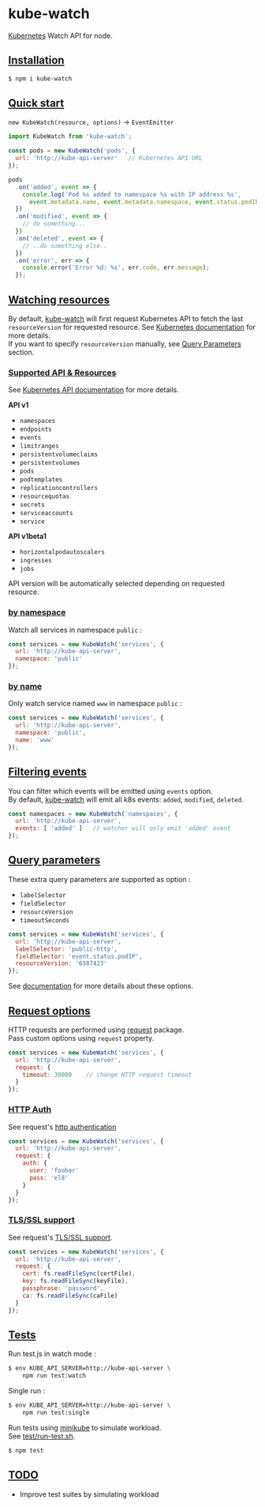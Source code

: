 # kube-watch

[Kubernetes](http://kubernetes.io) Watch API for node.

## [Installation](#installation)

```bash
$ npm i kube-watch
```

## [Quick start](#quick-start)

`new KubeWatch(resource, options)` -> `EventEmitter`

```javascript
import KubeWatch from 'kube-watch';

const pods = new KubeWatch('pods', {
  url: 'http://kube-api-server'   // Kubernetes API URL
});

pods
  .on('added', event => {
    console.log('Pod %s added to namespace %s with IP address %s',
      event.metadata.name, event.metadata.namespace, event.status.podIP);
  })
  .on('modified', event => {
    // do something...
  })
  .on('deleted', event => {
    // ..do something else..
  })
  .on('error', err => {
    console.error('Error %d: %s', err.code, err.message);
  });
```

## [Watching resources](#watching-resources)

By default, [kube-watch](https://github.com/subk/kube-watch) will first request Kubernetes API to fetch the
last `resourceVersion` for requested resource. See [Kubernetes documentation](https://github.com/kubernetes/kubernetes/blob/master/docs/devel/api-conventions.md#concurrency-control-and-consistency) for more details.  
If you want to specify `resourceVersion` manually, see [Query Parameters](#query-parameters) section.

### [Supported API & Resources](#supported-api)
See [Kubernetes API documentation](http://kubernetes.io/docs/api/) for more details.

**API v1**
- `namespaces`
- `endpoints`
- `events`
- `limitranges`
- `persistentvolumeclaims`
- `persistentvolumes`
- `pods`
- `podtemplates`
- `replicationcontrollers`
- `resourcequotas`
- `secrets`
- `serviceaccounts`
- `service`

**API v1beta1**
- `horizontalpodautoscalers`
- `ingresses`
- `jobs`

API version will be automatically selected depending on requested resource.

### [by namespace](#watch-by-namespace)

Watch all services in namespace `public` :  
```javascript
const services = new KubeWatch('services', {
  url: 'http://kube-api-server',
  namespace: 'public'
});
```

### [by name](#watch-by-name)

Only watch service named `www` in namespace `public` :  
```javascript
const services = new KubeWatch('services', {
  url: 'http://kube-api-server',
  namespace: 'public',
  name: 'www'
});
```

## [Filtering events](#filtering-events)

You can filter which events will be emitted using `events` option.  
By default, [kube-watch](https://github.com/subk/kube-watch) will emit all k8s events: `added`, `modified`, `deleted`.

```javascript
const namespaces = new KubeWatch('namespaces', {
  url: 'http://kube-api-server',
  events: [ 'added' ]   // watcher will only emit 'added' event
});
```

## [Query parameters](#query-parameters)

These extra query parameters are supported as option :
- `labelSelector`
- `fieldSelector`
- `resourceVersion`
- `timeoutSeconds`

```javascript
const services = new KubeWatch('services', {
  url: 'http://kube-api-server',
  labelSelector: 'public-http',
  fieldSelector: 'event.status.podIP',
  resourceVersion: '6587423'
});
```

See [documentation](http://kubernetes.io/docs/api-reference/v1/operations/) for more details about these options.

## [Request options](request-options)

HTTP requests are performed using [request](https://www.npmjs.com/package/request) package.  
Pass custom options using `request` property.  

```javascript
const services = new KubeWatch('services', {
  url: 'http://kube-api-server',
  request: {
    timeout: 30000    // change HTTP request timeout
  }
});
```

### [HTTP Auth](#http-auth)

See request's [http authentication](https://www.npmjs.com/package/request#http-authentication)

```javascript
const services = new KubeWatch('services', {
  url: 'http://kube-api-server',
  request: {
    auth: {
      user: 'foobar'
      pass: 'el8'
    }
  }
});
```

### [TLS/SSL support](#tls-ssl-support)
See request's [TLS/SSL support](https://www.npmjs.com/package/request#tlsssl-protocol).

```javascript
const services = new KubeWatch('services', {
  url: 'http://kube-api-server',
  request: {
    cert: fs.readFileSync(certFile),
    key: fs.readFileSync(keyFile),
    passphrase: 'password',
    ca: fs.readFileSync(caFile)
  }
});
```

## [Tests](#tests)

Run test.js in watch mode :  
```bash
$ env KUBE_API_SERVER=http://kube-api-server \
    npm run test:watch
```

Single run :  
```bash
$ env KUBE_API_SERVER=http://kube-api-server \
    npm run test:single
```

Run tests using [minikube](https://github.com/kubernetes/minikube) to simulate workload.  
See [test/run-test.sh](test/run-test.sh).
```bash
$ npm test
```

## [TODO](#todo)
- Improve test suites by simulating workload
